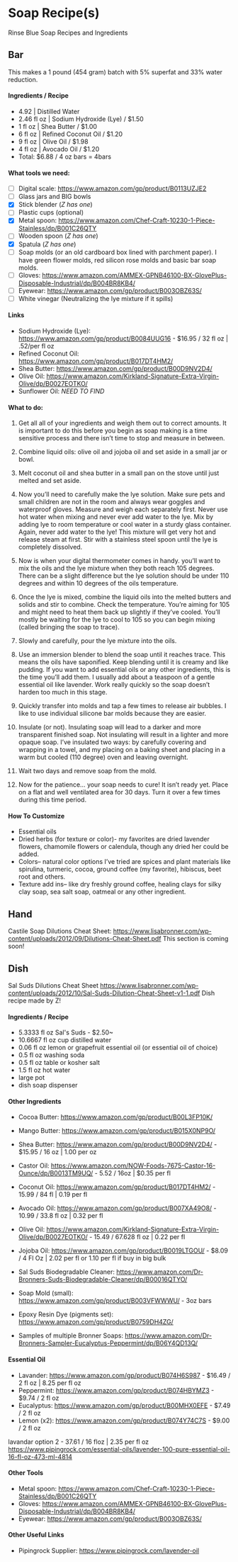 # Soap Recipe(s)
Rinse Blue Soap Recipes and Ingredients

## Bar
  This makes a 1 pound (454 gram) batch with 5% superfat and 33% water reduction.

#### Ingredients / Recipe
  - 4.92 | Distilled Water
  - 2.46 fl oz | Sodium Hydroxide (Lye) / $1.50
  - 1 fl oz | Shea Butter / $1.00 
  - 6 fl oz | Refined Coconut Oil / $1.20
  - 9 fl oz | Olive Oil / $1.98
  - 4 fl oz | Avocado Oil / $1.20
  - Total: $6.88 / 4 oz bars = 4bars

#### What tools we need:
  - [ ] Digital scale: https://www.amazon.com/gp/product/B0113UZJE2
  - [ ] Glass jars and BIG bowls 
  - [x] Stick blender (*Z has one*)
  - [ ] Plastic cups (optional)
  - [x] Metal spoon: https://www.amazon.com/Chef-Craft-10230-1-Piece-Stainless/dp/B001C26QTY
  - [ ] Wooden spoon (*Z has one*)
  - [x] Spatula (*Z has one*)
  - [ ] Soap molds (or an old cardboard box lined with parchment paper). I have green flower molds, red silicon rose molds and basic bar soap molds.
  - [ ] Gloves: https://www.amazon.com/AMMEX-GPNB46100-BX-GlovePlus-Disposable-Industrial/dp/B004BR8KB4/
  - [ ] Eyewear: https://www.amazon.com/gp/product/B003OBZ63S/
  - [ ] White vinegar (Neutralizing the lye mixture if it spills)

#### Links
  - Sodium Hydroxide (Lye): https://www.amazon.com/gp/product/B0084UUG16 - $16.95 / 32 fl oz | .52/per fl oz
  - Refined Coconut Oil: https://www.amazon.com/gp/product/B017DT4HM2/
  - Shea Butter: https://www.amazon.com/gp/product/B00D9NV2D4/
  - Olive Oil: https://www.amazon.com/Kirkland-Signature-Extra-Virgin-Olive/dp/B0027EOTKO/
  - Sunflower Oil: *NEED TO FIND*

#### What to do:
  1. Get all all of your ingredients and weigh them out to correct amounts. It is important to do this before you begin as soap making is a time sensitive process and there isn’t time to stop and measure in between.
  
  2. Combine liquid oils: olive oil and jojoba oil and set aside in a small jar or bowl.
  
  3. Melt coconut oil and shea butter in a small pan on the stove until just melted and set aside.

  4. Now you’ll need to carefully make the lye solution. Make sure pets and small children are not in the room and always wear goggles and waterproof gloves. Measure and weigh each separately first. Never use hot water when mixing and never ever add water to the lye. Mix by adding lye to room temperature or cool water in a sturdy glass container. Again, never add water to the lye! This mixture will get very hot and release steam at first. Stir with a stainless steel spoon until the lye is completely dissolved.

  5. Now is when your digital thermometer comes in handy. you’ll want to mix the oils and the lye mixture when they both reach 105 degrees. There can be a slight difference but the lye solution should be under 110 degrees and within 10 degrees of the oils temperature.

  6. Once the lye is mixed, combine the liquid oils into the melted butters and solids and stir to combine. Check the temperature. You’re aiming for 105 and might need to heat them back up slightly if they’ve cooled. You’ll mostly be waiting for the lye to cool to 105 so you can begin mixing (called bringing the soap to trace).

  7. Slowly and carefully, pour the lye mixture into the oils.

  8. Use an immersion blender to blend the soap until it reaches trace. This means the oils have saponified. Keep blending until it is creamy and like pudding. If you want to add essential oils or any other ingredients, this is the time you’ll add them. I usually add about a teaspoon of a gentle essential oil like lavender. Work really quickly so the soap doesn’t harden too much in this stage.

  9. Quickly transfer into molds and tap a few times to release air bubbles. I like to use individual silicone bar molds because they are easier.

  10. Insulate (or not). Insulating soap will lead to a darker and more transparent finished soap. Not insulating will result in a lighter and more opaque soap. I’ve insulated two ways: by carefully covering and wrapping in a towel, and my placing on a baking sheet and placing in a warm but cooled (110 degree) oven and leaving overnight.

  11. Wait two days and remove soap from the mold.

  12. Now for the patience… your soap needs to cure! It isn’t ready yet. Place on a flat and well ventilated area for 30 days. Turn it over a few times during this time period.

#### How To Customize
  - Essential oils
  - Dried herbs (for texture or color)- my favorites are dried lavender flowers, chamomile flowers or calendula, though any dried her could be added.
  - Colors– natural color options I’ve tried are spices and plant materials like spirulina, turmeric, cocoa, ground coffee (my favorite), hibiscus, beet root and others.
  - Texture add ins– like dry freshly ground coffee, healing clays for silky clay soap, sea salt soap, oatmeal or any other ingredient.


## Hand
  Castile Soap Dilutions Cheat Sheet: https://www.lisabronner.com/wp-content/uploads/2012/09/Dilutions-Cheat-Sheet.pdf
  This section is coming soon! 


## Dish
  Sal Suds Dilutions Cheat Sheet https://www.lisabronner.com/wp-content/uploads/2012/10/Sal-Suds-Dilution-Cheat-Sheet-v1-1.pdf
  Dish recipe made by Z!


#### Ingredients / Recipe
- 5.3333 fl oz Sal's Suds  - $2.50~
- 10.6667 fl oz cup distilled water
- 0.06 fl oz lemon or grapefruit essential oil (or essential oil of choice)
- 0.5 fl oz washing soda
- 0.5 fl oz table or kosher salt
- 1.5 fl oz hot water
- large pot
- dish soap dispenser


#### Other Ingredients
  - Cocoa Butter: https://www.amazon.com/gp/product/B00L3FP10K/
  - Mango Butter: https://www.amazon.com/gp/product/B015X0NP9O/
  - Shea Butter: https://www.amazon.com/gp/product/B00D9NV2D4/ - $15.95 / 16 oz  | 1.00 per oz

  - Castor Oil: https://www.amazon.com/NOW-Foods-7675-Castor-16-Ounce/dp/B0013TM9UQ/ - 5.52 / 16oz | $0.35 per fl
  - Coconut Oil: https://www.amazon.com/gp/product/B017DT4HM2/ - 15.99 / 84 fl | 0.19 per fl
  - Avocado Oil: https://www.amazon.com/gp/product/B007XA49O8/ - 10.99 / 33.8 fl oz | 0.32 per fl
  - Olive Oil: https://www.amazon.com/Kirkland-Signature-Extra-Virgin-Olive/dp/B0027EOTKO/ - 15.49 / 67.628 fl oz | 0.22 per fl
  - Jojoba Oil: https://www.amazon.com/gp/product/B0019LTGOU/ - $8.09 / 4 Fl Oz | 2.02 per fl or 1.10 per fl if buy in big bulk

  - Sal Suds Biodegradable Cleaner: https://www.amazon.com/Dr-Bronners-Suds-Biodegradable-Cleaner/dp/B00016QTYO/
  - Soap Mold (small): https://www.amazon.com/gp/product/B003VFWWWU/ - 3oz bars
  - Epoxy Resin Dye (pigments set): https://www.amazon.com/gp/product/B0759DH4ZG/

  - Samples of multiple Bronner Soaps: https://www.amazon.com/Dr-Bronners-Sampler-Eucalyptus-Peppermint/dp/B06Y4QD13Q/

#### Essential Oil
  - Lavander: https://www.amazon.com/gp/product/B074H6S987 - $16.49 / 2 fl oz | 8.25 per fl oz
  - Peppermint: https://www.amazon.com/gp/product/B074HBYMZ3 - $9.74 / 2 fl oz
  - Eucalyptus: https://www.amazon.com/gp/product/B00MHX0EFE - $7.49 / 2 fl oz
  - Lemon (x2): https://www.amazon.com/gp/product/B074Y74C7S - $9.00 / 2 fl oz

lavandar
option 2 - 37.61 / 16 floz | 2.35 per fl oz
https://www.pipingrock.com/essential-oils/lavender-100-pure-essential-oil-16-fl-oz-473-ml-4814

#### Other Tools
  - Metal spoon: https://www.amazon.com/Chef-Craft-10230-1-Piece-Stainless/dp/B001C26QTY
  - Gloves: https://www.amazon.com/AMMEX-GPNB46100-BX-GlovePlus-Disposable-Industrial/dp/B004BR8KB4/
  - Eyewear: https://www.amazon.com/gp/product/B003OBZ63S/

#### Other Useful Links
  - Pipingrock Supplier: https://www.pipingrock.com/lavender-oil
  